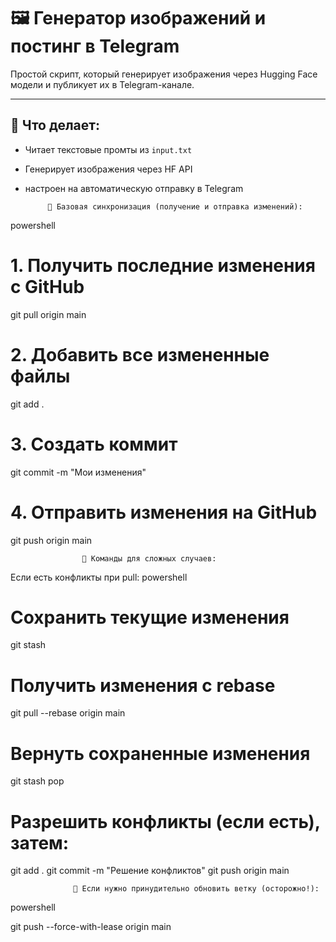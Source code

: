 # 🖼️ Генератор изображений и постинг в Telegram

Простой скрипт, который генерирует изображения через Hugging Face модели и публикует их в Telegram-канале.

---

## 🔧 Что делает:
- Читает текстовые промты из `input.txt`
- Генерирует изображения через HF API
- настроен на автоматическую отправку в Telegram

           🔧 Базовая синхронизация (получение и отправка изменений):

powershell

# 1. Получить последние изменения с GitHub
git pull origin main

# 2. Добавить все измененные файлы
git add .

# 3. Создать коммит
git commit -m "Мои изменения"

# 4. Отправить изменения на GitHub
git push origin main

                    🔧 Команды для сложных случаев:

Если есть конфликты при pull:
powershell

# Сохранить текущие изменения
git stash

# Получить изменения с rebase
git pull --rebase origin main

# Вернуть сохраненные изменения
git stash pop

# Разрешить конфликты (если есть), затем:
git add .
git commit -m "Решение конфликтов"
git push origin main

                  🔧 Если нужно принудительно обновить ветку (осторожно!):
powershell

git push --force-with-lease origin main
